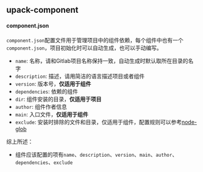 ## upack-component

#### component.json
`component.json`配置文件用于管理项目中的组件依赖，每个组件中也有一个`component.json`，项目初始化时可以自动生成，也可以手动编写。

+ `name`: 名称，请和Gitlab项目名称保持一致，自动生成时默认取所在目录的名字
+ `description`: 描述，请用简洁的语言描述项目或者组件
+ `version`: 版本号，**仅适用于组件**
+ `dependencies`: 依赖的组件
+ `dir`: 组件安装的目录，**仅适用于项目**
+ `author`: 组件作者信息
+ `main`: 入口文件，**仅适用于组件**
+ `exclude`: 安装时排除的文件和目录，仅适用于组件，配置规则可以参考[node-glob](https://github.com/isaacs/node-glob)

综上所述：
+ 组件应该配置的项有`name`、`description`、`version`、`main`、`author`、`dependencies`、`exclude`

